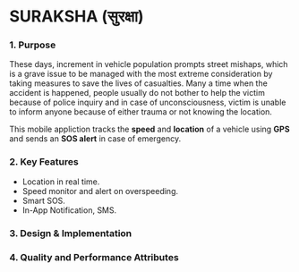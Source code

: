 # SURAKSHA (सुरक्षा)

### 1. Purpose
These days, increment in vehicle population prompts street mishaps, which is a grave issue to be managed
with the most extreme consideration by taking measures to save the lives of casualties.
Many a time when the accident is happened, people usually do not bother to help the victim because of
police inquiry and in case of unconsciousness, victim is unable to inform anyone because of either
trauma or not knowing the location.

This mobile appliction tracks the **speed** and **location** of a vehicle using **GPS** and sends an **SOS alert** in case of emergency. 

### 2. Key Features

* Location in real time.
* Speed monitor and alert on overspeeding.
* Smart SOS.
* In-App Notification, SMS.  

### 3. Design & Implementation

### 4. Quality and Performance Attributes
